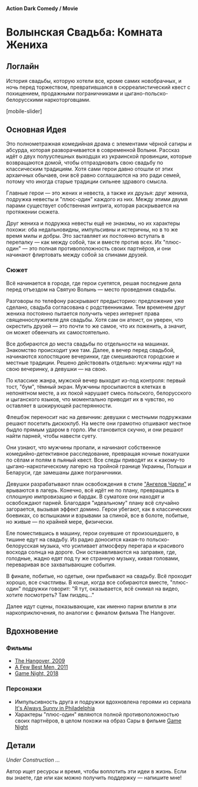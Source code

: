 #### Action Dark Comedy / Movie

# Волынская Свадьба: Комната Жениха

## Логлайн

История свадьбы, которую хотели все, кроме самих новобрачных, и ночь перед торжеством, превратившаяся в сюрреалистический квест с похищением, продажными пограничниками и цыгано-польско-белорусскими наркоторговцами.

[mobile-slider]

## Основная Идея

Это полнометражная комедийная драма с элементами чёрной сатиры и абсурда, которая разворачивается в современной Волыни. Рассказ идёт о двух полууспешных выходцах из украинской провинции, которые возвращаются домой, чтобы отпраздновать свою свадьбу по классическим традициям. Хотя сами герои давно отошли от этих архаичных обычаев, они всё равно соглашаются на это ради семей, потому что иногда старые традиции сильнее здравого смысла.

Главные герои — это жених и невеста, а также их друзья: друг жениха, подружка невесты и "плюс-один" каждого из них. Между этими двумя парами существует собственная интрига, которая раскрывается на протяжении сюжета.

Друг жениха и подружка невесты ещё не знакомы, но их характеры похожи: оба недальновидны, импульсивны и истеричны, но в то же время милы и добры. Это заставляет их постоянно вступать в перепалку — как между собой, так и вместе против всех. Их "плюс-один" — это полная противоположность своих партнёров, и они начинают флиртовать между собой за спинами друзей.

### Сюжет

Всё начинается в городе, где герои суетятся, решая последние дела перед отъездом на Святую Волынь — место проведения свадьбы.

Разговоры по телефону раскрывают предысторию: предложение уже сделано, свадьба согласована с родственниками. Тем временем друг жениха постоянно пытается получить через интернет права священнослужителя для свадьбы. Хотя сам он атеист, он уверен, что окрестить друзей — это почти то же самое, что их поженить, а значит, он может обвенчать их самостоятельно.

Все добираются до места свадьбы по отдельности на машинах. Знакомство происходит уже там. Далее, в вечер перед свадьбой, начинаются холостяцкие вечеринки, где смешиваются городские и местные традиции. Решено действовать отдельно: мужчины идут на свою вечеринку, а девушки — на свою.

По классике жанра, мужской вечер выходит из-под контроля: первый тост, "бум", тёмный экран. Мужчины просыпаются в клетках в непонятном месте, а их покой нарушает смесь польского, белорусского и цыганского языков, что моментально приводит их в чувство, но оставляет в шокирующей растерянности.

Флешбэк переносит нас на девичник: девушки с местными подружками решают посетить дискоклуб. На месте они грамотно отшивают местное быдло прямым ударом в горло. Им становится скучно, и они решают найти парней, чтобы навести суету.

Они узнают, что мужчины пропали, и начинают собственное комедийно-детективное расследование, превращая ночные покатушки по сёлам и полям в пьяный квест. Все следы приводят их к какому-то цыгано-наркотическому лагерю на тройной границе Украины, Польши и Беларуси, где замешаны даже пограничники.

Девушки разрабатывают план освобождения в стиле ["Ангелов Чарли"](https://www.imdb.com/title/tt0160127/) и врываются в лагерь. Конечно, всё идёт не по плану, превращаясь в сплошную импровизацию и бардак. В суматохе они находят и освобождают парней. Благодаря "идеальному" плану всё случайно загорается, вызывая эффект домино. Герои убегают, как в классических боевиках, со вспышками и взрывами за спиной, все в болоте, побитые, но живые — по крайней мере, физически.

Еле поместившись в машину, герои охуевшие от произошедшего, в тишине едут на свадьбу. Из радио доносится какая-то польско-белорусская музыка, что усиливает атмосферу перегара и красивого восхода солнца на дороге. Они останавливаются на заправке, где, голодные, жадно едят под ту же странную музыку, кивая головами, переваривая все захватывающие события.

В финале, побитые, но одетые, они прибывают на свадьбу. Всё проходит хорошо, все счастливы. В конце, когда все собираются вместе, "плюс-один" подружки говорит: "Я тут, оказывается, всё снимал на видео, хотите посмотреть? Там пиздец..." 

Далее идут сцены, показывающие, как именно парни влипли в эти наркоприключения, по аналогии с финалом фильма The Hangover.

## Вдохновение

### Фильмы

- [The Hangover, 2009](https://www.imdb.com/title/tt1119646/)
- [A Few Best Men, 2011](https://www.imdb.com/title/tt1640711/)
- [Game Night, 2018](https://www.imdb.com/title/tt2704998/)

### Персонажи

- Импульсивность друга и подружки вдохновлена героями из сериала [It's Always Sunny in Philadelphia](https://www.imdb.com/title/tt0472954/)
- Характеры "плюс-один" являются полной противоположностью своих партнёров, в целом похожи на образ Сары в фильме [Game Night](https://www.imdb.com/title/tt2704998/)

## Детали

*Under Construction …*

Автор ищет ресурсы и время, чтобы воплотить эти идеи в жизнь. Если вы знаете, где или как можно получить поддержку — напишите мне!